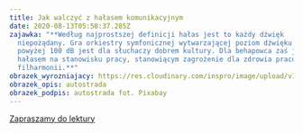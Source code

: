 ```yaml
---
title: Jak walczyć z hałasem komunikacyjnym
date: 2020-08-13T05:58:37.285Z
zajawka: "**Według najprostszej definicji hałas jest to każdy dźwięk
  niepożądany. Gra orkiestry symfonicznej wytwarzającej poziom dźwięku nawet
  powyżej 100 dB jest dla słuchaczy dobrem kultury. Dla behapowca zaś jest
  hałasem na stanowisku pracy, stanowiącym zagrożenie dla zdrowia pracowników
  filharmonii.**"
obrazek_wyrozniajacy: https://res.cloudinary.com/inspro/image/upload/v1597298547/aiso/Zdj%C4%99cia%20szkolenia/autostrada-fot.-Pixabay-768.jpg
obrazek_opis: autostrada
obrazek_podpis: autostrada fot. Pixabay
---
```

[Zapraszamy do lektury](https://instytutsprawobywatelskich.pl/jak-walczyc-z-halasem-komunikacyjnym/)